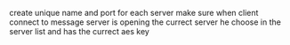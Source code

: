 create unique name and port for each server
make sure when client connect to message server is opening the currect server
he choose in the server list and has the currect aes key